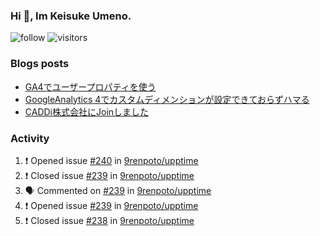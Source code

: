 ### Hi 👋, Im Keisuke Umeno.

<!--
**9renpoto/9renpoto** is a ✨ _special_ ✨ repository because its `README.md` (this file) appears on your GitHub profile.

Here are some ideas to get you started:

- 🔭 I’m currently working on ...
- 🌱 I’m currently learning ...
- 👯 I’m looking to collaborate on ...
- 🤔 I’m looking for help with ...
- 💬 Ask me about ...
- 📫 How to reach me: ...
- 😄 Pronouns: ...
- ⚡ Fun fact: ...
-->

![follow](https://img.shields.io/github/followers/9renpoto?label=Follow&style=social)
![visitors](https://komarev.com/ghpvc/?username=9renpoto&label=Profile%20views&color=0e75b6&style=flat)

### Blogs posts

<!-- BLOG-POST-LIST:START -->
- [GA4でユーザープロパティを使う](https://9renpoto.dev/2021/02/21/google-analytics-4-user-properties/)
- [GoogleAnalytics 4でカスタムディメンションが設定できておらずハマる](https://9renpoto.dev/2021/02/13/google-analytics-4/)
- [CADDi株式会社にJoinしました](https://9renpoto.dev/2020/12/05/join/)
<!-- BLOG-POST-LIST:END -->

### Activity

<!--START_SECTION:activity-->
1. ❗️ Opened issue [#240](https://github.com/9renpoto/upptime/issues/240) in [9renpoto/upptime](https://github.com/9renpoto/upptime)
2. ❗️ Closed issue [#239](https://github.com/9renpoto/upptime/issues/239) in [9renpoto/upptime](https://github.com/9renpoto/upptime)
3. 🗣 Commented on [#239](https://github.com/9renpoto/upptime/issues/239) in [9renpoto/upptime](https://github.com/9renpoto/upptime)
4. ❗️ Opened issue [#239](https://github.com/9renpoto/upptime/issues/239) in [9renpoto/upptime](https://github.com/9renpoto/upptime)
5. ❗️ Closed issue [#238](https://github.com/9renpoto/upptime/issues/238) in [9renpoto/upptime](https://github.com/9renpoto/upptime)
<!--END_SECTION:activity-->

<!--START_SECTION:waka-->
<!--END_SECTION:waka-->
